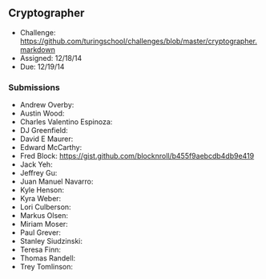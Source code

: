## Cryptographer

* Challenge: https://github.com/turingschool/challenges/blob/master/cryptographer.markdown
* Assigned: 12/18/14
* Due: 12/19/14

### Submissions

* Andrew Overby:
* Austin Wood:
* Charles Valentino Espinoza:
* DJ Greenfield:
* David E Maurer:
* Edward McCarthy:
* Fred Block: https://gist.github.com/blocknroll/b455f9aebcdb4db9e419
* Jack Yeh:
* Jeffrey Gu:
* Juan Manuel Navarro:
* Kyle Henson:
* Kyra Weber:
* Lori Culberson:
* Markus Olsen:
* Miriam Moser:  
* Paul Grever:
* Stanley Siudzinski:
* Teresa Finn:
* Thomas Randell:
* Trey Tomlinson:
